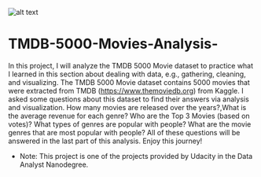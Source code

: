 ![alt text](https://www.udacity.com/blog/wp-content/uploads/2019/03/480-white.png)

# TMDB-5000-Movies-Analysis-

In this project, I will analyze the TMDB 5000 Movie dataset to practice what I learned in this section about dealing with data, e.g., gathering, cleaning, and visualizing. The TMDB 5000 Movie dataset contains 5000 movies that were extracted from TMDB (https://www.themoviedb.org) from Kaggle. I asked some questions about this dataset to find their answers via analysis and visualization. How many movies are released over the years?,What is the average revenue for each genre? Who are the Top 3 Movies (based on votes)? What types of genres are popular with people? What are the movie genres that are most popular with people? All of these questions will be answered in the last part of this analysis. Enjoy this journey!

- Note: This project is one of the projects provided by Udacity in the Data Analyst Nanodegree.

